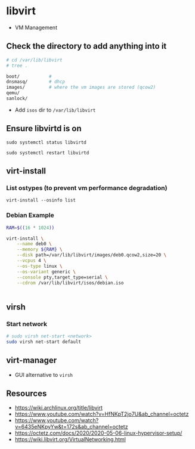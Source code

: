 # libvirt
- VM Management

## Check the directory to add anything into it
```bash
# cd /var/lib/libvirt
# tree .

boot/           #
dnsmasq/        # dhcp 
images/         # where the vm images are stored (qcow2)
qemu/           
sanlock/
```
- Add `isos` dir to `/var/lib/libvirt`


## Ensure libvirtd is on
```
sudo systemctl status libvirtd

sudo systemctl restart libvirtd
```

## virt-install

### List ostypes (to prevent vm performance degradation)
```
virt-install --osinfo list
```


### Debian Example
```bash
RAM=$((16 * 1024))

virt-install \
	--name deb0 \
	--memory ${RAM} \
	--disk path=/var/lib/libvirt/images/deb0.qcow2,size=20 \
	--vcpus 4 \
	--os-type linux \
	--os-variant generic \
	--console pty,target_type=serial \
	--cdrom /var/lib/libvirt/isos/debian.iso
	
```




## virsh
### Start network
```bash
# sudo virsh net-start <network>
sudo virsh net-start default
```


## virt-manager
- GUI alternative to `virsh`



## Resources
- https://wiki.archlinux.org/title/libvirt
- https://www.youtube.com/watch?v=HfNKpT2jo7U&ab_channel=octetz
- https://www.youtube.com/watch?v=6435eNKpyYw&t=172s&ab_channel=octetz
- https://octetz.com/docs/2020/2020-05-06-linux-hypervisor-setup/
- https://wiki.libvirt.org/VirtualNetworking.html
